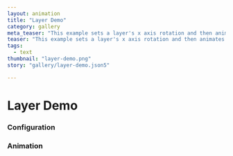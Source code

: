 ```yaml
---
layout: animation
title: "Layer Demo"
category: gallery
meta_teaser: "This example sets a layer's x axis rotation and then animates a rotation around the z axis. It's a nice example of animation using Pro Style."
teaser: "This example sets a layer's x axis rotation and then animates a rotation around the z axis. It's a nice example of animation using Pro Style."
tags: 
  - text
thumbnail: "layer-demo.png"
story: "gallery/layer-demo.json5"

---
```

# Layer Demo


### Configuration


### Animation

